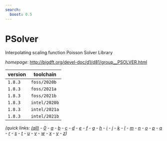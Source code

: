 ```yaml
---
search:
  boost: 0.5
---
```

# PSolver

Interpolating scaling function Poisson Solver Library

*homepage*: <http://bigdft.org/devel-doc/d1/d81/group__PSOLVER.html>

version | toolchain
--------|----------
``1.8.3`` | ``foss/2020b``
``1.8.3`` | ``foss/2021a``
``1.8.3`` | ``foss/2021b``
``1.8.3`` | ``intel/2020b``
``1.8.3`` | ``intel/2021a``
``1.8.3`` | ``intel/2021b``


*(quick links: [(all)](../index.md) - [0](../0/index.md) - [a](../a/index.md) - [b](../b/index.md) - [c](../c/index.md) - [d](../d/index.md) - [e](../e/index.md) - [f](../f/index.md) - [g](../g/index.md) - [h](../h/index.md) - [i](../i/index.md) - [j](../j/index.md) - [k](../k/index.md) - [l](../l/index.md) - [m](../m/index.md) - [n](../n/index.md) - [o](../o/index.md) - [p](../p/index.md) - [q](../q/index.md) - [r](../r/index.md) - [s](../s/index.md) - [t](../t/index.md) - [u](../u/index.md) - [v](../v/index.md) - [w](../w/index.md) - [x](../x/index.md) - [y](../y/index.md) - [z](../z/index.md))*

